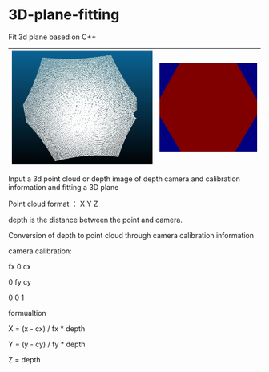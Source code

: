 # 3D-plane-fitting
Fit 3d plane based on C++

![Point](point_cloud_640_576_kinect.JPG) | ![depth](depth_color_image.jpg)
--|--


Input a 3d point cloud or depth image of depth camera and calibration information and fitting a 3D plane

Point cloud format ： X Y Z

depth is the distance between the point and camera.


Conversion of depth to point cloud through camera calibration information

camera calibration:

fx 0 cx

0 fy cy

0 0 1

formualtion 

X = (x - cx) / fx * depth

Y = (y - cy) / fy * depth 

Z = depth
			
